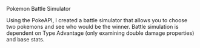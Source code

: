Pokemon Battle Simulator

Using the PokeAPI, I created a battle simulator that allows you to choose two pokemons and see who would be the winner.
Battle simulation is dependent on Type Advantage (only examining double damage properties) and base stats.

